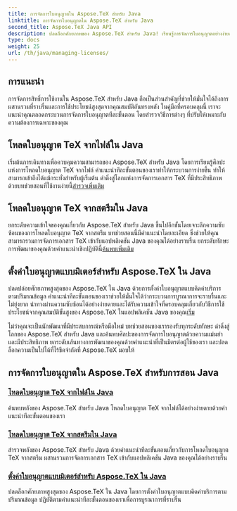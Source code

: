 ```yaml
---
title: การจัดการใบอนุญาตใน Aspose.TeX สำหรับ Java
linktitle: การจัดการใบอนุญาตใน Aspose.TeX สำหรับ Java
second_title: Aspose.TeX Java API
description: ปลดล็อกศักยภาพของ Aspose.TeX สำหรับ Java! เรียนรู้การจัดการใบอนุญาตอย่างง่ายดาย - โหลดจากไฟล์ สตรีม หรือตั้งค่าใบอนุญาตแบบคิดค่าบริการตามปริมาณด้วยบทช่วยสอนทีละขั้นตอนของเรา
type: docs
weight: 25
url: /th/java/managing-licenses/
---
```


## การแนะนำ 

การจัดการสิทธิ์การใช้งานใน Aspose.TeX สำหรับ Java ถือเป็นส่วนสำคัญที่ช่วยให้มั่นใจได้ถึงการผสานรวมที่ราบรื่นและการใช้ประโยชน์สูงสุดจากคุณสมบัติอันทรงพลัง ในคู่มือที่ครอบคลุมนี้ เราจะแนะนำคุณตลอดกระบวนการจัดการใบอนุญาตทีละขั้นตอน โดยสำรวจวิธีการต่างๆ ที่ปรับให้เหมาะกับความต้องการเฉพาะของคุณ

## โหลดใบอนุญาต TeX จากไฟล์ใน Java

เริ่มต้นการเดินทางเพื่อควบคุมความสามารถของ Aspose.TeX สำหรับ Java โดยการเรียนรู้ศิลปะแห่งการโหลดใบอนุญาต TeX จากไฟล์ คำแนะนำทีละขั้นตอนของเราทำให้กระบวนการง่ายขึ้น ทำให้สามารถเข้าถึงได้แม้กระทั่งสำหรับผู้เริ่มต้น ดำดิ่งสู่โลกแห่งการจัดการเอกสาร TeX ที่มีประสิทธิภาพด้วยบทช่วยสอนที่ใช้งานง่ายนี้[สำรวจเพิ่มเติม](./load-license-from-file/)

## โหลดใบอนุญาต TeX จากสตรีมใน Java

 ยกระดับความเข้าใจของคุณเกี่ยวกับ Aspose.TeX สำหรับ Java ขึ้นไปอีกขั้นโดยเจาะลึกความซับซ้อนของการโหลดใบอนุญาต TeX จากสตรีม บทช่วยสอนนี้มีคำแนะนำโดยละเอียด ซึ่งช่วยให้คุณสามารถรวมการจัดการเอกสาร TeX เข้ากับแอปพลิเคชัน Java ของคุณได้อย่างราบรื่น ยกระดับทักษะการพัฒนาของคุณด้วยคำแนะนำเชิงปฏิบัตินี้[ค้นพบเพิ่มเติม](./load-license-from-stream/)

## ตั้งค่าใบอนุญาตแบบมิเตอร์สำหรับ Aspose.TeX ใน Java

ปลดปล่อยศักยภาพสูงสุดของ Aspose.TeX ใน Java ด้วยการตั้งค่าใบอนุญาตแบบคิดค่าบริการตามปริมาณข้อมูล คำแนะนำทีละขั้นตอนของเราช่วยให้มั่นใจได้ว่ากระบวนการบูรณาการจะราบรื่นและไม่ยุ่งยาก นำทางผ่านความซับซ้อนได้อย่างง่ายดายและได้รับความเข้าใจที่ครอบคลุมเกี่ยวกับวิธีการใช้ประโยชน์จากคุณสมบัติขั้นสูงของ Aspose.TeX ในแอปพลิเคชัน Java ของคุณ[เริ่ม](./set-metered-license/)

ไม่ว่าคุณจะเป็นนักพัฒนาที่มีประสบการณ์หรือมือใหม่ บทช่วยสอนของเรารองรับทุกระดับทักษะ ดำดิ่งสู่โลกของ Aspose.TeX สำหรับ Java และค้นพบศิลปะของการจัดการใบอนุญาตด้วยความแม่นยำและมีประสิทธิภาพ ยกระดับเส้นทางการพัฒนาของคุณด้วยคำแนะนำที่เป็นมิตรต่อผู้ใช้ของเรา และปลดล็อกความเป็นไปได้ที่ไร้ขีดจำกัดที่ Aspose.TeX มอบให้
## การจัดการใบอนุญาตใน Aspose.TeX สำหรับการสอน Java
### [โหลดใบอนุญาต TeX จากไฟล์ใน Java](./load-license-from-file/)
ค้นพบพลังของ Aspose.TeX สำหรับ Java โหลดใบอนุญาต TeX จากไฟล์ได้อย่างง่ายดายด้วยคำแนะนำทีละขั้นตอนของเรา
### [โหลดใบอนุญาต TeX จากสตรีมใน Java](./load-license-from-stream/)
สำรวจพลังของ Aspose.TeX สำหรับ Java ด้วยคำแนะนำทีละขั้นตอนเกี่ยวกับการโหลดใบอนุญาต TeX จากสตรีม ผสานรวมการจัดการเอกสาร TeX เข้ากับแอปพลิเคชัน Java ของคุณได้อย่างราบรื่น
### [ตั้งค่าใบอนุญาตแบบมิเตอร์สำหรับ Aspose.TeX ใน Java](./set-metered-license/)
ปลดล็อกศักยภาพสูงสุดของ Aspose.TeX ใน Java โดยการตั้งค่าใบอนุญาตแบบคิดค่าบริการตามปริมาณข้อมูล ปฏิบัติตามคำแนะนำทีละขั้นตอนของเราเพื่อการบูรณาการที่ราบรื่น